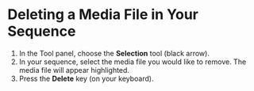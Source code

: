 # Deleting a Media File in Your Sequence

1. In the Tool panel, choose the **Selection** tool \(black arrow\). 
2. In your sequence, select the media file you would like to remove. The media file will appear highlighted.
3. Press the **Delete** key \(on your keyboard\).



